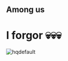 ## Among us


# I forgor 💀💀💀
<!--
**GiraffaSpaghetti/GiraffaSpaghetti** is a ✨ _special_ ✨ repository because its `README.md` (this file) appears on your GitHub profile.

Here are some ideas to get you started:

- 🔭 I’m currently working on ...
- 🌱 I’m currently learning ...
- 👯 I’m looking to collaborate on ...
- 🤔 I’m looking for help with ...
- 💬 Ask me about ...
- 📫 How to reach me: ...
- 😄 Pronouns: ...
- ⚡ Fun fact: ...
-->
![hqdefault](https://user-images.githubusercontent.com/86379581/170336865-1d1a8402-efce-483e-8e0a-4d285f34e2e3.jpg)
